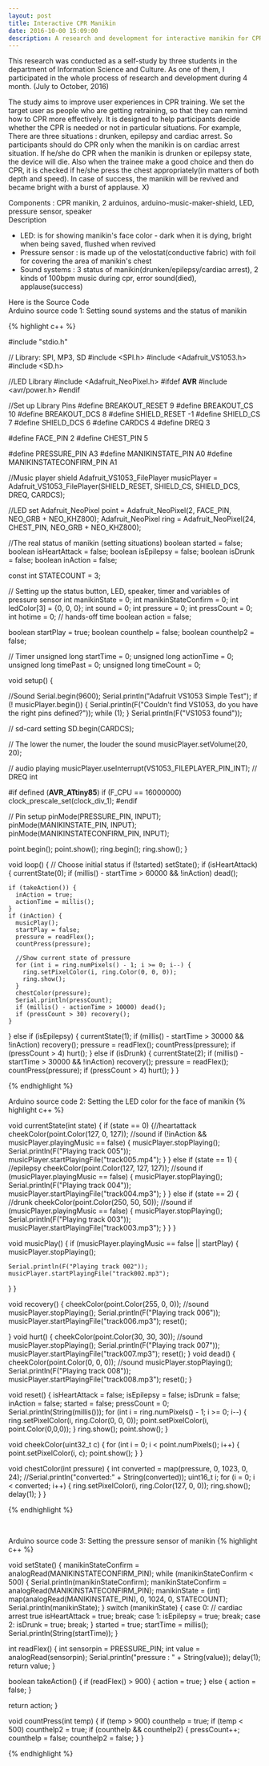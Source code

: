 ```yaml
---
layout: post
title: Interactive CPR Manikin
date: 2016-10-00 15:09:00
description: A research and development for interactive manikin for CPR training
---
```

This research was conducted as a self-study by three students in the department of Information Science and Culture. As one of them, I participated in the whole process of research and development during 4 month. (July to October, 2016)
<p>
The study aims to improve user experiences in CPR training. We set the target user as people who are getting retraining, so that they can remind how to CPR more effectively. It is designed to help participants decide whether the CPR is needed or not in particular situations. For example, There are three situations : drunken, epilepsy and cardiac arrest. So participants should do CPR only when the manikin is on cardiac arrest situation. If he/she do CPR when the manikin is drunken or epilepsy state, the device will die. Also when the trainee make a good choice and then do CPR, it is checked if he/she press the chest appropriately(in matters of both depth and speed). In case of success, the manikin will be revived and became bright with a burst of applause. X)
</p>
Components : CPR manikin, 2 arduinos, arduino-music-maker-shield, LED, pressure sensor, speaker
<br/>
Description
<ul>
<li>LED: is for showing manikin's face color - dark when it is dying, bright when being saved, flushed when revived</li>
<li>Pressure sensor : is made up of the velostat(conductive fabric) with foil for covering the area of manikin's chest</li>
<li>Sound systems : 3 status of manikin(drunken/epilepsy/cardiac arrest), 2 kinds of 100bpm music during cpr, error sound(died), applause(success)</li>
</ul>

Here is the Source Code
<br/>
Arduino source code 1: Setting sound systems and the status of manikin

{% highlight c++ %}

#include "stdio.h"

// Library: SPI, MP3, SD
#include <SPI.h>
#include <Adafruit_VS1053.h>
#include <SD.h>

//LED Library
#include <Adafruit_NeoPixel.h>
#ifdef __AVR__
#include <avr/power.h>
#endif

//Set up Library Pins
#define BREAKOUT_RESET  9
#define BREAKOUT_CS     10
#define BREAKOUT_DCS    8
#define SHIELD_RESET  -1
#define SHIELD_CS     7
#define SHIELD_DCS    6
#define CARDCS 4
#define DREQ 3

#define FACE_PIN 2
#define CHEST_PIN 5

#define PRESSURE_PIN A3
#define MANIKINSTATE_PIN A0
#define MANIKINSTATECONFIRM_PIN A1


//Music player shield
Adafruit_VS1053_FilePlayer musicPlayer =
  Adafruit_VS1053_FilePlayer(SHIELD_RESET, SHIELD_CS, SHIELD_DCS, DREQ, CARDCS);

//LED set
Adafruit_NeoPixel point = Adafruit_NeoPixel(2, FACE_PIN, NEO_GRB + NEO_KHZ800);
Adafruit_NeoPixel ring = Adafruit_NeoPixel(24, CHEST_PIN, NEO_GRB + NEO_KHZ800);


//The real status of manikin (setting situations)
boolean started = false;
boolean isHeartAttack = false;
boolean isEpilepsy = false;
boolean isDrunk = false;
boolean inAction = false;

const int STATECOUNT = 3;

// Setting up the status button, LED, speaker, timer and variables of pressure sensor
int manikinState = 0;
int manikinStateConfirm = 0;
int ledColor[3] = {0, 0, 0};
int sound = 0;
int pressure = 0;
int pressCount = 0;
int hotime = 0; // hands-off time
boolean action = false;

boolean startPlay = true;
boolean counthelp = false;
boolean counthelp2 = false;

// Timer
unsigned long startTime = 0;
unsigned long actionTime = 0;
unsigned long timePast = 0;
unsigned long timeCount = 0;


void setup() {

  //Sound
  Serial.begin(9600);
  Serial.println("Adafruit VS1053 Simple Test");
  if (! musicPlayer.begin()) {
    Serial.println(F("Couldn't find VS1053, do you have the right pins defined?"));
    while (1);
  }
  Serial.println(F("VS1053 found"));

  // sd-card setting
  SD.begin(CARDCS);

  // The lower the numer, the louder the sound
  musicPlayer.setVolume(20, 20);

  // audio playing
  musicPlayer.useInterrupt(VS1053_FILEPLAYER_PIN_INT);  // DREQ int

#if defined (__AVR_ATtiny85__)
  if (F_CPU == 16000000) clock_prescale_set(clock_div_1);
#endif

  // Pin setup
  pinMode(PRESSURE_PIN, INPUT);
  pinMode(MANIKINSTATE_PIN, INPUT);
  pinMode(MANIKINSTATECONFIRM_PIN, INPUT);

  point.begin();
  point.show();
  ring.begin();
  ring.show();
}

void loop() {
  // Choose initial status
  if (!started) setState();
  if (isHeartAttack) {
    currentState(0);
    if (millis() - startTime > 60000 && !inAction) dead();

    if (takeAction()) {
      inAction = true;
      actionTime = millis();
    }
    if (inAction) {
      musicPlay();
      startPlay = false;
      pressure = readFlex();
      countPress(pressure);

      //Show current state of pressure
      for (int i = ring.numPixels() - 1; i >= 0; i--) {
        ring.setPixelColor(i, ring.Color(0, 0, 0));
        ring.show();
      }
      chestColor(pressure);
      Serial.println(pressCount);
      if (millis() - actionTime > 10000) dead();
      if (pressCount > 30) recovery();
    }
  }
  else if (isEpilepsy) {
    currentState(1);
    if (millis() - startTime > 30000 && !inAction) recovery();
    pressure = readFlex();
    countPress(pressure);
    if (pressCount > 4) hurt();
  }
  else if (isDrunk) {
    currentState(2);
    if (millis() - startTime > 30000 && !inAction) recovery();
    pressure = readFlex();
    countPress(pressure);
    if (pressCount > 4) hurt();
  }
}

{% endhighlight %}
<br/>

Arduino source code 2: Setting the LED color for the face of manikin
{% highlight c++ %}  

void currentState(int state) {
  if (state == 0) {//heartattack
    cheekColor(point.Color(127, 0, 127));
    //sound
    if (!inAction && musicPlayer.playingMusic == false) {
      musicPlayer.stopPlaying();
      Serial.println(F("Playing track 005"));
      musicPlayer.startPlayingFile("track005.mp4");
    }
  }
  else if (state == 1) { //epilepsy
    cheekColor(point.Color(127, 127, 127));
    //sound
    if (musicPlayer.playingMusic == false) {
      musicPlayer.stopPlaying();
      Serial.println(F("Playing track 004"));
      musicPlayer.startPlayingFile("track004.mp3");
    }
  }
  else if (state == 2) { //drunk
    cheekColor(point.Color(250, 50, 50));
    //sound
    if (musicPlayer.playingMusic == false) {
      musicPlayer.stopPlaying();
      Serial.println(F("Playing track 003"));
      musicPlayer.startPlayingFile("track003.mp3");
    }
  }
}

void musicPlay() {
  if (musicPlayer.playingMusic == false || startPlay) {
    musicPlayer.stopPlaying();

    Serial.println(F("Playing track 002"));
    musicPlayer.startPlayingFile("track002.mp3");
  }
}

void recovery() {
  cheekColor(point.Color(255, 0, 0));
  //sound
  musicPlayer.stopPlaying();
  Serial.println(F("Playing track 006"));
  musicPlayer.startPlayingFile("track006.mp3");
  reset();

}
void hurt() {
  cheekColor(point.Color(30, 30, 30));
  //sound
  musicPlayer.stopPlaying();
  Serial.println(F("Playing track 007"));
  musicPlayer.startPlayingFile("track007.mp3");
  reset();
}
void dead() {
  cheekColor(point.Color(0, 0, 0));
  //sound
  musicPlayer.stopPlaying();
  Serial.println(F("Playing track 008"));
  musicPlayer.startPlayingFile("track008.mp3");
  reset();
}

void reset() {
  isHeartAttack = false;
  isEpilepsy = false;
  isDrunk = false;
  inAction = false;
  started = false;
  pressCount = 0;
  Serial.println(String(millis()));
  for (int i = ring.numPixels() - 1; i >= 0; i--) {
    ring.setPixelColor(i, ring.Color(0, 0, 0));
    point.setPixelColor(i, point.Color(0,0,0));
  }
  ring.show();
  point.show();
}

void cheekColor(uint32_t c) {
  for (int i = 0; i < point.numPixels(); i++) {
    point.setPixelColor(i, c);
    point.show();
  }
}

void chestColor(int pressure) {
  int converted = map(pressure, 0, 1023, 0, 24);
  //Serial.println("converted:" + String(converted));
  uint16_t i;
  for (i = 0; i < converted; i++) {
    ring.setPixelColor(i, ring.Color(127, 0, 0));
    ring.show();
    delay(1);
  }
}

{% endhighlight %}

<br/>

Arduino source code 3: Setting the pressure sensor of manikin
{% highlight c++ %}  

void setState() {
  manikinStateConfirm = analogRead(MANIKINSTATECONFIRM_PIN);
  while (manikinStateConfirm < 500) {
    Serial.println(manikinStateConfirm);
    manikinStateConfirm = analogRead(MANIKINSTATECONFIRM_PIN);
    manikinState = (int) map(analogRead(MANIKINSTATE_PIN), 0, 1024, 0, STATECOUNT);
    Serial.println(manikinState);
  }
  switch (manikinState) {
    case 0: // cardiac arrest true
      isHeartAttack = true;
      break;
    case 1:
      isEpilepsy = true;
      break;
    case 2:
      isDrunk = true;
      break;
  }
  started = true;
  startTime = millis();
  Serial.println(String(startTime));
}

int readFlex() {
  int sensorpin = PRESSURE_PIN;
  int value = analogRead(sensorpin);
  Serial.println("pressure : " + String(value));
  delay(1);
  return value;
}

boolean takeAction() {
  if (readFlex() > 900) {
    action = true;
  }
  else {
    action = false;
  }

  return action;
}

void countPress(int temp) {
  if (temp > 900) counthelp = true;
  if (temp < 500) counthelp2 = true;
  if (counthelp && counthelp2) {
    pressCount++;
    counthelp = false;
    counthelp2 = false;
  }
}


{% endhighlight %}
